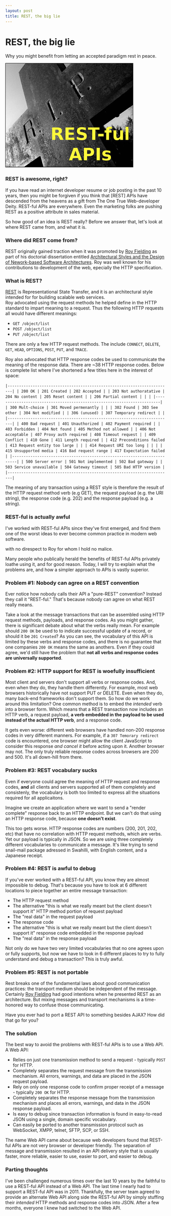 ```yaml
---
layout: post
title: REST, the big lie
---
```


# REST, the big lie
Why you might benefit from letting an accepted paradigm rest in peace.

![REST, rest in peace](/images/2015-08-10-rip-small.jpg)

### REST is awesome, right?
If you have read an internet developer resume or job posting in the past 10
years, then you might be forgiven if you think that
[REST] APIs have descended from the heavens as a gift from
The One True Web-developer Deity.  REST-ful APIs are everywhere. 
Even the marketing folks are pushing REST as a positive attribute in sales material.

So how good of an idea is REST really?  Before we answer that, let's look at
where REST came from, and what it is.

### Where did REST come from?
REST originally gained traction when it was promoted by 
[Roy Fielding](https://en.wikipedia.org/wiki/Roy_Fielding)
as part of his doctorial dissertation entitled [Architectural Styles
and the Design of Nework-based Software
Architectures](https://www.ics.uci.edu/~fielding/pubs/dissertation/top.htm).
Roy was well known for his contributions to development of the web, epecially
the HTTP specification.

### What is REST?
[REST](https://en.wikipedia.org/wiki/Representational_state_transfer) is
Representational State Transfer, and it is an architectural style
intended for for building scalable web services.  
Roy advocated using the request methods he helped define in the HTTP standard
to impart meaning to a request.  Thus the following HTTP requests all
would have different meanings: 

- `GET /object/list`
- `POST /object/list`
- `PUT /object/list`

There are only a few HTTP request methods. The include `CONNECT`, `DELETE`,
`GET`, `HEAD`, `OPTIONS`, `POST`, `PUT`, and `TRACE`.

Roy also advocated that HTTP response codes be used to communicate the meaning
of the response data. There are ~38 HTTP response codes.
Below is complete list where I've shortened a few titles
here in the interest of space:

`|------------------------------------------------------------------------|
| 200 OK | 201 Created | 202 Accepted |
| 203 Not authoratative | 204 No content | 205 Reset content |
| 206 Partial content | | |
|------------------------------------------------------------------------|
| 300 Mult-choice | 301 Moved permenantly | |
| 302 Found | 303 See other | 304 Not modified |
| 306 (unused) | 307 Temporary redirect | |
|------------------------------------------------------------------------|
| 400 Bad request | 401 Unauthorized | 402 Payment required |
| 403 Forbidden | 404 Not found | 405 Method not allowed |
| 406 Not acceptable | 407 Proxy auth required | 408 Timeout request |
| 409 Conflict | 410 Gone | 411 Length required |
| 412 Preconditions failed | 413 Request entity too large | |
| 414 Request URI too long | | |
| 415 Unsupported media | 416 Bad request range | 417 Expectation failed |
|------------------------------------------------------------------------|
| 500 Server error | 501 Not implemented | 502 Bad gateway |
| 503 Service unavailable | 504 Gateway timeout | 505 Bad HTTP version |
|------------------------------------------------------------------------|`

The meaning of any transaction using a REST style is therefore the result of
the HTTP request method verb (e.g GET), the request payload (e.g. the URI string),
the response code (e.g. 202) and the response payload (e.g. a string).

### REST-ful is actually awful
I've worked with REST-ful APIs since they've first emerged, and find 
them one of the worst ideas to ever become common practice in 
modern web software.

with no direspect to Roy for whom I hold no malice. 

Many people who publically herald the benefits of REST-ful APIs privately 
loathe using it, and for good reason. Today, I will try to explain what
the problems are, and how a simpler approach to APIs is vastly superior.

### Problem #1: Nobody can agree on a REST convention
Ever notice how nobody calls their API a "pure-REST" convention?  Instead they
call it "REST-ful."  That's because nobody can agree on what REST really
means.

Take a look at the message transactions that can be assembled using HTTP
request methods, payloads, and response codes.  As you might gather, there is
significant debate about what the verbs really mean.  For example should `200
OK` be used to to indicate successful update of a record, or should it be `201
Created`?  As you can see, the vocabulary of this API is limited by these
verbs and response codes, and there is no guarantee that one companies `200
OK` means the same as anothers.  Even if they could agree, we'd still have the
problem that **not all verbs and response codes are universally supported**.

### Problem #2: HTTP support for REST is woefully insufficient
Most client and servers don't support all verbs or response codes.  And, even
when they do, they handle them differently.  For example, most web browsers
historically have not support PUT or DELETE.  Even when they do, many back-end
frameworks don't support them.  So how do we work around this limitation? One
common method is to embed the *intended* verb into a browser form.  Which
means that a REST transaction now includes an HTTP verb, a request payload,
**a verb embedded in the payload to be used instead of the actual HTTP verb**,
and a response code.

It gets even worse: different web browsers have handled non-200 response codes
in very different manners.  For example, if a `307 Temorary redirect` code is
encountered, one browser might allow the client JavaScript to consider this
response *and cancel it* before acting upon it.  Another browser may not.  The
only truly reliable response codes across browsers are 200 and 500.  It's all
down-hill from there.

### Problem #3: REST vocabulary sucks
Even if everyone could agree the meaning of HTTP request and response codes,
**and** all clients and servers supported all of them completely and
consistenly, the vocabulary is both too limited to express all the situations
required for all applicaitons.

Imagine we create an application where we want to send a "render complete"
response back to an HTTP endpoint.  But we can't do that using an HTTP
response code, because **one doesn't exist**.

This too gets worse.  HTTP response codes are numbers (200, 201, 202, etc)
that have no correlation with HTTP request methods, which are verbs.  Yet our
payload is typically in JSON.  So we are using three completely
different vocabularies to communicate a message.  It's like trying to send
snail-mail package adressed in Swahilli, with English content, and a Japanese
receipt.

### Problem #4: REST is awful to debug
If you've ever worked with a REST-ful API, you know they are almost impossible
to debug.  That's because you have to look at 6 different locations to piece
together an entire message transaction: 

- The HTTP request method
- The alternative "this is what we really meant but the client doesn't support it" HTTP method portion of request payload
- The "real data" in the request payload
- The response code
- The alternative "this is what we really meant but the client doesn't support
  it" response code embedded in the response payload
- The "real data" in the response payload

Not only do we have two very limited vocabularies that no one agrees upon or
fully supports, but now we have to look in 6 different places to try to fully
understand and debug a transaction?  This is truly awful.

### Problem #5: REST is not portable
Rest breaks one of the fundamental laws about good communication practices:
the transport medium should be independent of the message.  Certainly 
[Roy Fielding](https://en.wikipedia.org/wiki/Roy_Fielding) had good intentions
when he presented REST as an architecture.  But mixing messages and transport
mechanisms is a time-honored way to confuse those communicating.

Have you ever had to port a REST API to something besides AJAX?  How did that
go for you? 

### The solution
The best way to avoid the problems with REST-ful APIs is to use a Web API.
A Web API:

- Relies on just one transmission method to send a request - typically `POST`
  for HTTP.
- Completely separates the request message from the transmission mechanism.  All
  errors, warnings, and data are placed in the JSON request payload.
- Rely on only one response code to confirm proper receipt of a message - 
  typically `200 OK` for HTTP.
- Completely separates the response message from the transmission mechanism
  and places all errors, warnings, and data in the JSON response payload.
- Is easy to debug since transaction information is found in easy-to-read
  JSON using a single, domain specific vocabulary.
- Can easily be ported to another transmission protocol such as 
  WebSocket, XMPP, telnet, SFTP, SCP, or SSH.
  
The name Web API came about because web developers found that REST-ful APIs
are not very browser or developer friendly. The separation of message and
transmission resulted in an API delivery style that is usually faster, more reliable,
easier to use, easier to port, and easier to debug. 

### Parting thoughts
I've been challenged numerous times over the last 10 years by the
faithful to use a REST-ful API instead of a Web API. 
The last time I nearly had to support a REST-ful API was in 2011.  Thankfully,
the server team agreed to provide an alternate Web API along side 
the REST-ful API by simply stuffing their *intended* HTTP methods and
response codes into JSON. After a few months, everyone I knew 
had switched to the Web API.

